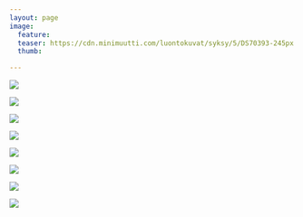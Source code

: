 ```yaml
---
layout: page
image:
  feature:
  teaser: https://cdn.minimuutti.com/luontokuvat/syksy/5/DS70393-245px.jpg
  thumb:

---
```


![](https://cdn.minimuutti.com/luontokuvat/syksy/5/DS70611-800px.jpg)

![](https://cdn.minimuutti.com/luontokuvat/syksy/5/DS70419-800px.jpg)

![](https://cdn.minimuutti.com/luontokuvat/syksy/5/DS70420-800px.jpg)

![](https://cdn.minimuutti.com/luontokuvat/syksy/5/DS70421-800px.jpg)

![](https://cdn.minimuutti.com/luontokuvat/syksy/5/DS70425-800px.jpg)

![](https://cdn.minimuutti.com/luontokuvat/syksy/5/DS70395-800px.jpg)

![](https://cdn.minimuutti.com/luontokuvat/syksy/5/DS70406-800px.jpg)

![](https://cdn.minimuutti.com/luontokuvat/syksy/5/DS70393-800px.jpg)
